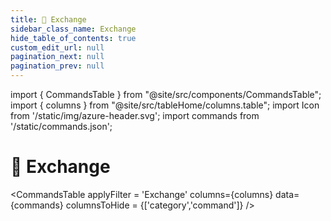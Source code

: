 ```yaml
---
title: 📧 Exchange
sidebar_class_name: Exchange
hide_table_of_contents: true
custom_edit_url: null
pagination_next: null
pagination_prev: null
---
```


import { CommandsTable } from "@site/src/components/CommandsTable";
import { columns } from "@site/src/tableHome/columns.table";
import Icon from '/static/img/azure-header.svg';
import commands from '/static/commands.json';

# <Icon/> 📧 Exchange

<CommandsTable
applyFilter = 'Exchange'
columns={columns}
data={commands}
columnsToHide = {['category','command']}
/>